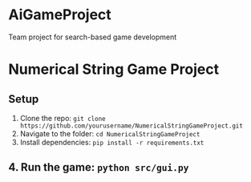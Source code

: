 # AiGameProject
Team project for search-based game development
# Numerical String Game Project
## Setup
1. Clone the repo: `git clone https://github.com/yourusername/NumericalStringGameProject.git`
2. Navigate to the folder: `cd NumericalStringGameProject`
3. Install dependencies: `pip install -r requirements.txt`
## 4. Run the game: `python src/gui.py`
